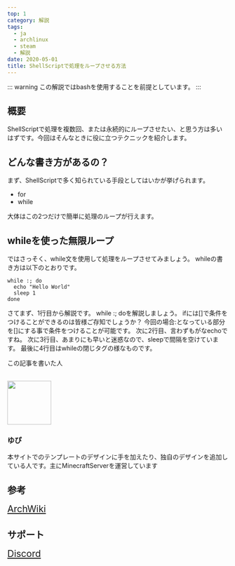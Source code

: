 ```yaml
---
top: 1
category: 解説
tags:
  - ja
  - archlinux
  - steam
  - 解説
date: 2020-05-01
title: ShellScriptで処理をループさせる方法
---
```


<!-- more -->

::: warning
この解説ではbashを使用することを前提としています。
:::

<TOC />

## 概要

ShellScriptで処理を複数回、または永続的にループさせたい、と思う方は多いはずです。今回はそんなときに役に立つテクニックを紹介します。

## どんな書き方があるの？

まず、ShellScriptで多く知られている手段としてはいかが挙げられます。

- for
- while

大体はこの2つだけで簡単に処理のループが行えます。

## whileを使った無限ループ

ではさっそく、while文を使用して処理をループさせてみましょう。
whileの書き方は以下のとおりです。

```shell
while :; do
  echo "Hello World"
  sleep 1
done
```

さてまず、1行目から解説です。
while :; doを解説しましょう。
ifには[]で条件をつけることができるのは皆様ご存知でしょうか？
今回の場合:となっている部分を[]にする事で条件をつけることが可能です。
次に2行目、言わずもがなechoですね。
次に3行目、あまりにも早いと迷惑なので、sleepで間隔を空けています。
最後に4行目はwhileの閉じタグの様なものです。


<div class="auther-grid">
  <article class="auther-side">
    <div class="auther-line">
        <div class="balloon1">
          <p>この記事を書いた人</p>
        </div>
        <br>
        <img
        class="auther-icon"
        src="https://repo.akarinext.org/assets/image/icon/yupix-icon.png"
        width="100"
        height="100"
        />
          <h3>ゆぴ</h3>
    </div>
  </article>
  <section class="auther-main">
    <div class="auther-main">
      本サイトでのテンプレートのデザインに手を加えたり、独自のデザインを追加している人です。主にMinecraftServerを運営しています
    </div>
  </section>
</div>

## 参考
<a class="button yx-background-color-archlinux font1 button-a-tag" style="font-size:1.5em;" href="https://wiki.archlinux.jp/index.php/Multilib"><i class="mdi mdi-arch"></i> ArchWiki</a>

## サポート

<a class="button yx-background-color-discord font1 button-a-tag" style="font-size:1.5em;" href="https://discord.gg/gsjcMQe"><i class="fab fa-discord"></i> Discord</a>